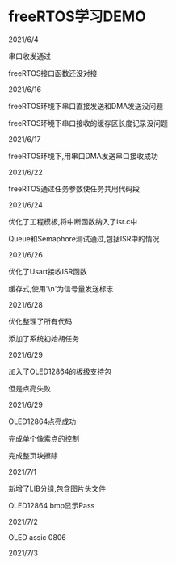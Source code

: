 # freeRTOS学习DEMO

2021/6/4

串口收发通过

freeRTOS接口函数还没对接

2021/6/16

freeRTOS环境下串口直接发送和DMA发送没问题

freeRTOS环境下串口接收的缓存区长度记录没问题

2021/6/17

freeRTOS环境下,用串口DMA发送串口接收成功

2021/6/22

freeRTOS通过任务参数使任务共用代码段

2021/6/24

优化了工程模板,将中断函数纳入了isr.c中

Queue和Semaphore测试通过,包括ISR中的情况

2021/6/26

优化了Usart接收ISR函数

缓存式,使用'\n'为信号量发送标志

2021/6/28

优化整理了所有代码

添加了系统初始胡任务

2021/6/29

加入了OLED12864的板级支持包

但是点亮失败

2021/6/29

OLED12864点亮成功

完成单个像素点的控制

完成整页块擦除

2021/7/1

新增了LIB分组,包含图片头文件

OLED12864 bmp显示Pass

2021/7/2

OLED assic 0806

2021/7/3